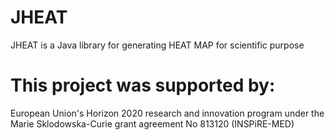 # JHEAT
JHEAT is a Java library for generating HEAT MAP for scientific purpose

# This project was supported by:

European Union's Horizon 2020 research and innovation program under the Marie Sklodowska-Curie grant agreement No 813120 (INSPiRE-MED)
